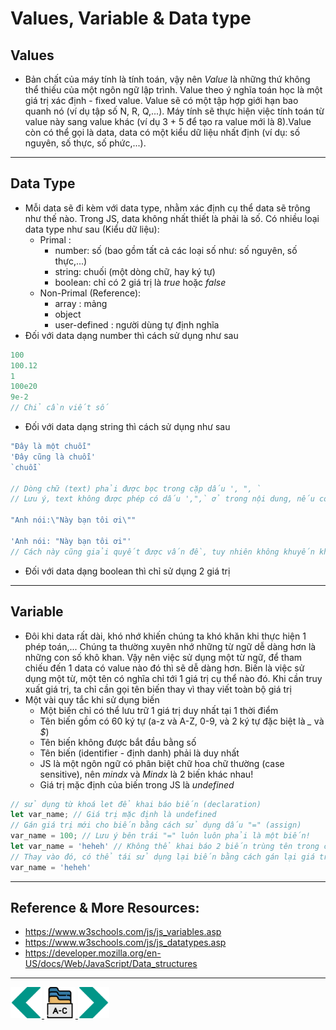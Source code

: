 # Values, Variable & Data type
## Values
- Bản chất của máy tính là tính toán, vậy nên *Value* là những thứ không thể thiếu của một ngôn ngữ lập trình. Value theo ý nghĩa toán học là một giá trị xác định - fixed value. Value sẽ có một tập hợp giới hạn bao quanh nó (ví dụ tập số N, R, Q,...). Máy tính sẽ thực hiện việc tính toán từ value này sang value khác (ví dụ 3 + 5 để tạo ra value mới là 8).Value còn có thể gọi là data, data có một kiểu dữ liệu nhất định (ví dụ: số nguyên, số thực, số phức,...). 

---

## Data Type
- Mỗi data sẽ đi kèm với data type, nhằm xác định cụ thể data sẽ trông như thế nào. Trong JS, data không nhất thiết là phải là số. Có nhiều loại data type như sau (Kiểu dữ liệu):
    - Primal :
        - number: số (bao gồm tất cả các loại số như: số nguyên, số thực,...)
        - string: chuối (một dòng chữ, hay ký tự)
        - boolean: chỉ có 2 giá trị là *true* hoặc *false*
    - Non-Primal (Reference):
        - array : mảng
        - object
        - user-defined : người dùng tự định nghĩa
- Đối với data dạng number thì cách sử dụng như sau
```js
100
100.12
1
100e20
9e-2
// Chỉ cần viết số 
```
- Đối với data dạng string thì cách sử dụng như sau
```js
"Đây là một chuỗi"
'Đây cũng là chuỗi'
`chuỗi`

// Dòng chữ (text) phải được bọc trong cặp dấu ', ", `
// Lưu ý, text không được phép có dấu ',",` ở trong nội dung, nếu có thì phải thay bằng \',\",\` mới hợp lệ

"Anh nói:\"Này bạn tôi ơi\""

'Anh nói: "Này bạn tôi ơi"'
// Cách này cũng giải quyết được vấn đề, tuy nhiên không khuyến khích

```
- Đối với data dạng boolean thì chỉ sử dụng 2 giá trị

---

## Variable
- Đôi khi data rất dài, khó nhớ khiến chúng ta khó khăn khi thực hiện 1 phép toán,... Chúng ta thường xuyên nhớ những từ ngữ dễ dàng hơn là những con số khô khan. Vậy nên việc sử dụng một từ ngữ, để tham chiếu đến 1 data có value nào đó thì sẽ dễ dàng hơn. Biến là việc sử dụng một từ, một tên có nghĩa chỉ tới 1 giá trị cụ thể nào đó. Khi cần truy xuất giá trị, ta chỉ cần gọi tên biến thay vì thay viết toàn bộ giá trị
- Một vài quy tắc khi sử dụng biến
    - Một biến chỉ có thể lưu trữ 1 giá trị duy nhất tại 1 thời điểm
    - Tên biến gồm có 60 ký tự (a-z và A-Z, 0-9, và 2 ký tự đặc biệt là *_* và *$*)
    - Tên biến không được bắt đầu bằng số
    - Tên biến (identifier - định danh) phải là duy nhất
    - JS là một ngôn ngữ có phân biệt chữ hoa chữ thường (case sensitive), nên *mindx* và *Mindx* là 2 biến khác nhau!
    - Giá trị mặc định của biến trong JS là *undefined*
```js
// sử dụng từ khoá let để khai báo biến (declaration)
let var_name; // Giá trị mặc định là undefined
// Gán giá trị mới cho biến bằng cách sử dụng dấu "=" (assign)
var_name = 100; // Lưu ý bên trái "=" luôn luôn phải là một biến!
let var_name = 'heheh' // Không thể khai báo 2 biến trùng tên trong cùng 1 phạm vi!
// Thay vào đó, có thể tái sử dụng lại biến bằng cách gán lại giá trị
var_name = 'heheh'
```

---

## Reference & More Resources: 
* https://www.w3schools.com/js/js_variables.asp
* https://www.w3schools.com/js/js_datatypes.asp
* https://developer.mozilla.org/en-US/docs/Web/JavaScript/Data_structures
---
<!-- Navigator -->
<div>
<a href="Lecture-05.1.Introduction-to-Javascript.md">
    <img width=50 src="../sources/left-arrow.svg" >
</a>
<a href="..">
    <img width=50 src="../sources/index.svg" >
</a>
<a href="Lecture-05.3.Operator-Expression-Function.md">
    <img  width=50 src="../sources/right-arrow.svg">
    </a>
</div>
<!-- Navigator -->